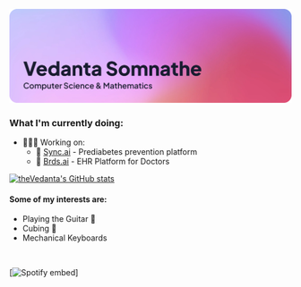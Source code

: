 ![Header Image](https://github.com/theVedanta/theVedanta/blob/main/header.png?raw=true)



### What I'm currently doing:
<ul>
  <li>👨🏻‍💻 Working on:
    <ul>
      <li>🏥 <a href="https://justsync.ai" target="_blank">Sync.ai</a> - Prediabetes prevention platform</li>
      <li>🏥 <a href="https://brdsai.com" target="_blank">Brds.ai</a> - EHR Platform for Doctors</li>
    </ul>
  </li>
</ul>

[![theVedanta's GitHub stats](https://github-readme-stats.vercel.app/api?username=theVedanta&show_icons=true&theme=github_dark)](https://github.com/theVedanta/github-readme-stats)

#### Some of my interests are:
<ul>
  <li>Playing the Guitar 🎸</li>
  <li>Cubing 🧩</li>
  <li>Mechanical Keyboards</li>
</ul>
<br>

[![Spotify embed]("https://open.spotify.com/embed/playlist/2d2mAaqEgJHVx4UXWou4R0?utm_source=generator")]

